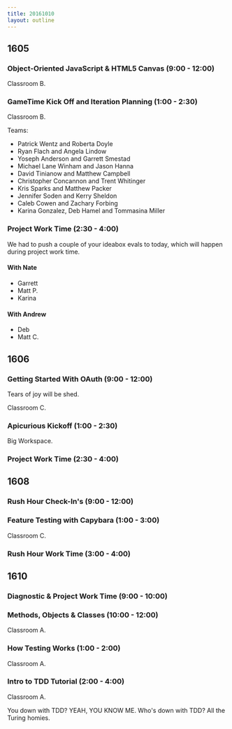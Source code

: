 ```yaml
---
title: 20161010
layout: outline
---
```


## 1605

### Object-Oriented JavaScript & HTML5 Canvas (9:00 - 12:00)

Classroom B.

### GameTime Kick Off and Iteration Planning (1:00 - 2:30)

Classroom B.

Teams:

- Patrick Wentz and Roberta Doyle
- Ryan Flach and Angela Lindow
- Yoseph Anderson and Garrett Smestad
- Michael Lane Winham and Jason Hanna
- David Tinianow and Matthew Campbell
- Christopher Concannon and Trent Whitinger
- Kris Sparks and Matthew Packer
- Jennifer Soden and Kerry Sheldon
- Caleb Cowen and Zachary Forbing
- Karina Gonzalez, Deb Hamel and Tommasina Miller

### Project Work Time (2:30 - 4:00)

We had to push a couple of your ideabox evals to today, which will happen during project work time.

#### With Nate

- Garrett
- Matt P.
- Karina

#### With Andrew

- Deb
- Matt C.


## 1606

### Getting Started With OAuth (9:00 - 12:00)

Tears of joy will be shed.

Classroom C.

### Apicurious Kickoff (1:00 - 2:30)

Big Workspace.

### Project Work Time (2:30 - 4:00)


## 1608

### Rush Hour Check-In's (9:00 - 12:00)

### Feature Testing with Capybara (1:00 - 3:00)

Classroom C.

### Rush Hour Work Time (3:00 - 4:00)


## 1610

### Diagnostic & Project Work Time (9:00 - 10:00)

### Methods, Objects & Classes (10:00 - 12:00)

Classroom A.

### How Testing Works (1:00 - 2:00)

Classroom A.

### Intro to TDD Tutorial (2:00 - 4:00)

Classroom A.

You down with TDD? YEAH, YOU KNOW ME.
Who's down with TDD? All the Turing homies.
